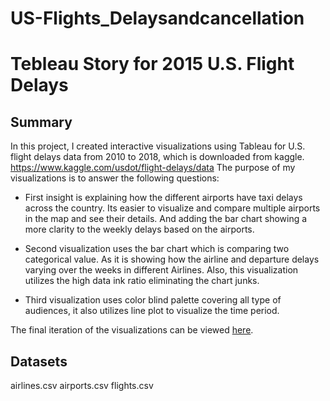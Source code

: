 # US-Flights_Delaysandcancellation
# Tebleau Story for 2015 U.S. Flight Delays

## Summary

In this project, I created interactive visualizations using Tableau for U.S.
flight delays data from 2010 to 2018, which is downloaded from kaggle.
https://www.kaggle.com/usdot/flight-delays/data
The purpose of my visualizations is to answer the following questions:

- First insight is explaining how the different airports have taxi delays across the country. Its easier to visualize and compare multiple airports in the map and see their details. And adding the bar chart showing a more clarity to the weekly delays based on the airports.

- Second visualization uses the bar chart which is comparing two categorical value. As it is showing how the airline and departure delays varying over the weeks in different Airlines. Also, this visualization utilizes the high data ink ratio eliminating the chart junks.

- Third visualization uses color blind palette covering all type of audiences, it also utilizes line plot to visualize the time period.

The final iteration of the visualizations
can be viewed
[here](https://public.tableau.com/profile/melisha#!/vizhome/Udacity_USFlights_data_project/BusiestAirportbymonth).

## Datasets
airlines.csv
airports.csv
flights.csv
